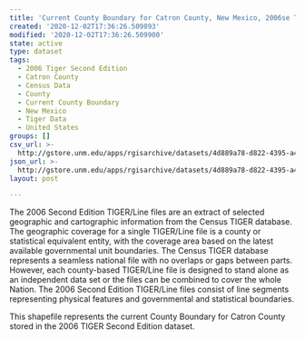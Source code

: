 ```yaml
---
title: 'Current County Boundary for Catron County, New Mexico, 2006se TIGER'
created: '2020-12-02T17:36:26.509893'
modified: '2020-12-02T17:36:26.509900'
state: active
type: dataset
tags:
  - 2006 Tiger Second Edition
  - Catron County
  - Census Data
  - County
  - Current County Boundary
  - New Mexico
  - Tiger Data
  - United States
groups: []
csv_url: >-
  http://gstore.unm.edu/apps/rgisarchive/datasets/4d889a78-d822-4395-a454-99dda514c652/tgr2006se_catr_ctycu.derived.csv
json_url: >-
  http://gstore.unm.edu/apps/rgisarchive/datasets/4d889a78-d822-4395-a454-99dda514c652/tgr2006se_catr_ctycu.derived.json
layout: post

---
```

The 2006 Second Edition TIGER/Line files are an extract of selected geographic and cartographic information from the Census TIGER database.  The geographic coverage for a single TIGER/Line file is a county or statistical equivalent entity, with the coverage area based on the latest available governmental unit boundaries. The Census TIGER database represents a seamless national file with no overlaps or gaps between parts.  However, each county-based TIGER/Line file is designed to stand alone as an independent data set or the files can be combined to cover the whole Nation.  The 2006 Second Edition  TIGER/Line files consist of line segments representing physical features and governmental and statistical boundaries.  

This shapefile represents the current County Boundary for Catron County stored in the 2006 TIGER Second Edition dataset.
